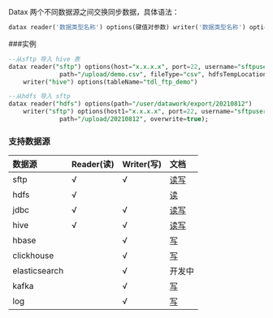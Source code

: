 Datax 两个不同数据源之间交换同步数据，具体语法：

```sql
datax reader('数据类型名称') options(键值对参数) writer('数据类型名称') options(键值对参数)
```

###实例

```sql
--从sftp 导入 hive 表
datax reader("sftp") options(host="x.x.x.x", port=22, username="sftpuser", password='xxxx',
              path="/upload/demo.csv", fileType="csv", hdfsTempLocation="/user/datawork/temp")
    writer("hive") options(tableName="tdl_ftp_demo")

--从hdfs 导入 sftp
datax reader("hdfs") options(path="/user/datawork/export/20210812")
    writer("sftp") options(host1="x.x.x.x", port=22, username="sftpuser", password='xxxx',
              path="/upload/20210812", overwrite=true);
```

### 支持数据源

| 数据源           | Reader(读)  | Writer(写)    | 文档                 |
|:--------------| :-----      | :------      |:-------------------|
| sftp          | √           | √            | [读写](sftp.md)      |
| hdfs          | √           |              | [读](hdfs.md)       |
| jdbc          | √           | √            | [读写](jdbc.md)      |
| hive          | √           | √            | [读写](hive.md)      |
| hbase         |             | √            | [写](hbase.md)      |
| clickhouse    |             | √            | [写](clickhouse.md) |
| elasticsearch |             | √            | 开发中                |
| kafka         |             | √            | [写](kafka.md)      |
| log           |             | √            | [写](log.md)        |

